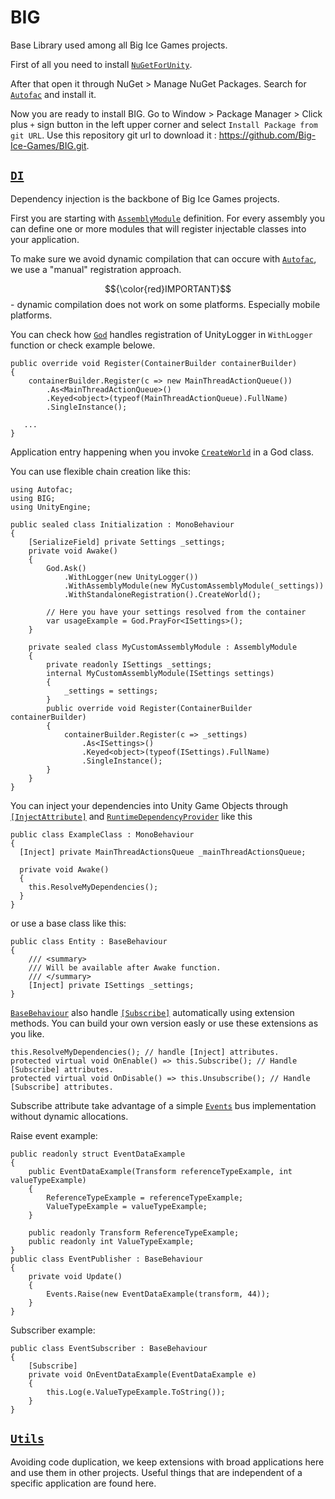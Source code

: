# BIG

Base Library used among all Big Ice Games projects.

First of all you need to install <a href="https://github.com/GlitchEnzo/NuGetForUnity" target="_blank">`NuGetForUnity`</a>.

After that open it through NuGet > Manage NuGet Packages.
Search for <a href="https://github.com/autofac/Autofac" target="_blank">`Autofac`</a> and install it.

Now you are ready to install BIG.
Go to Window > Package Manager > Click plus `+` sign button in the left upper corner and select `Install Package from git URL`.
Use this repository git url to download it : https://github.com/Big-Ice-Games/BIG.git.

## <a href="https://github.com/Big-Ice-Games/BIG/tree/main/Runtime/DI" target="_blank">`DI`</a>
Dependency injection is the backbone of Big Ice Games projects.

First you are starting with <a href="https://github.com/Big-Ice-Games/BIG/blob/main/Runtime/DI/AssemblyModule.cs" target="_blank">`AssemblyModule`</a> definition.
For every assembly you can define one or more modules that will register injectable classes into your application.

To make sure we avoid dynamic compilation that can occure with <a href="https://github.com/autofac/Autofac" target="_blank">`Autofac`</a>, we use a 
"manual" registration approach. 

$${\color{red}IMPORTANT}$$ - dynamic compilation does not work on some platforms. Especially mobile platforms.

You can check how <a href="https://github.com/Big-Ice-Games/BIG/blob/main/Runtime/DI/God.cs" target="_blank">`God`</a> handles registration of UnityLogger in `WithLogger` function or check example belowe.

```
public override void Register(ContainerBuilder containerBuilder)
{
    containerBuilder.Register(c => new MainThreadActionQueue())
        .As<MainThreadActionQueue>()
        .Keyed<object>(typeof(MainThreadActionQueue).FullName)
        .SingleInstance();

   ...
}
```

Application entry happening when you invoke <a href="https://github.com/Big-Ice-Games/BIG/blob/main/Runtime/DI/God.cs" target="_blank">`CreateWorld`</a> in a God class.

You can use flexible chain creation like this:

```
using Autofac;
using BIG;
using UnityEngine;

public sealed class Initialization : MonoBehaviour
{
    [SerializeField] private Settings _settings;
    private void Awake()
    {
        God.Ask()
            .WithLogger(new UnityLogger())
            .WithAssemblyModule(new MyCustomAssemblyModule(_settings))
            .WithStandaloneRegistration().CreateWorld();

        // Here you have your settings resolved from the container
        var usageExample = God.PrayFor<ISettings>();
    }
    
    private sealed class MyCustomAssemblyModule : AssemblyModule
    {
        private readonly ISettings _settings;
        internal MyCustomAssemblyModule(ISettings settings)
        {
            _settings = settings;
        }
        public override void Register(ContainerBuilder containerBuilder)
        {
            containerBuilder.Register(c => _settings)
                .As<ISettings>()
                .Keyed<object>(typeof(ISettings).FullName)
                .SingleInstance();
        }
    }
}
```

You can inject your dependencies into Unity Game Objects through <a href="https://github.com/Big-Ice-Games/BIG/blob/main/Runtime/DI/InjectAttribute.cs" target="_blank">`[InjectAttribute]`</a> and <a href="https://github.com/Big-Ice-Games/BIG/blob/main/Runtime/DI/RuntimeDependencyProvider.cs" target="_blank">`RuntimeDependencyProvider`</a> like this

```
public class ExampleClass : MonoBehaviour
{
  [Inject] private MainThreadActionsQueue _mainThreadActionsQueue;

  private void Awake()
  {
    this.ResolveMyDependencies();
  }
}
```
or use a base class like this:

```
public class Entity : BaseBehaviour
{
    /// <summary>
    /// Will be available after Awake function.
    /// </summary>
    [Inject] private ISettings _settings;
}
```

<a href="https://github.com/Big-Ice-Games/BIG/blob/main/Runtime/Unity/BaseBehaviour.cs" target="_blank">`BaseBehaviour`</a> also handle <a href="https://github.com/Big-Ice-Games/BIG/blob/main/Runtime/Events/SubscribeAttribute.cs" target="_blank">`[Subscribe]`</a>
automatically using extension methods. You can build your own version easly or use these extensions as you like.

```
this.ResolveMyDependencies(); // handle [Inject] attributes.
protected virtual void OnEnable() => this.Subscribe(); // Handle [Subscribe] attributes.
protected virtual void OnDisable() => this.Unsubscribe(); // Handle [Subscribe] attributes.
```

Subscribe attribute take advantage of a simple <a href="https://github.com/Big-Ice-Games/BIG/blob/main/Runtime/Events/Events.cs" target="_blank">`Events`</a> bus implementation without dynamic allocations.

Raise event example: 
```
public readonly struct EventDataExample
{
    public EventDataExample(Transform referenceTypeExample, int valueTypeExample)
    {
        ReferenceTypeExample = referenceTypeExample;
        ValueTypeExample = valueTypeExample;
    }
    
    public readonly Transform ReferenceTypeExample;
    public readonly int ValueTypeExample;
}
public class EventPublisher : BaseBehaviour
{
    private void Update()
    {
        Events.Raise(new EventDataExample(transform, 44));
    }
}
```
Subscriber example:

```
public class EventSubscriber : BaseBehaviour
{
    [Subscribe]
    private void OnEventDataExample(EventDataExample e)
    {
        this.Log(e.ValueTypeExample.ToString());
    }
}
```

## <a href="https://github.com/Big-Ice-Games/BIG/tree/main/Runtime/Utils" target="_blank">`Utils`</a>
Avoiding code duplication, we keep extensions with broad applications here and use them in other projects. Useful things that are independent of a specific application are found here.

